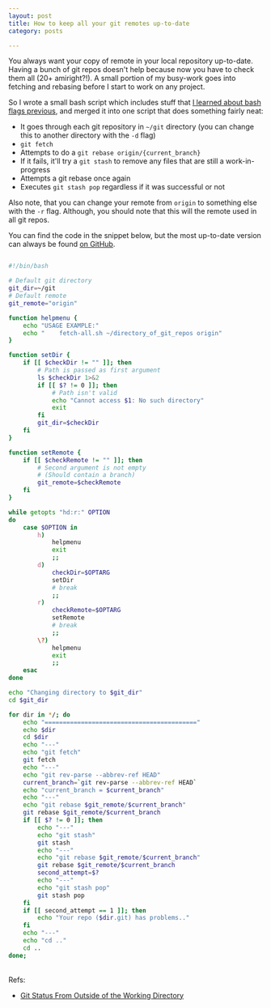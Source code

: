 ```yaml
---
layout: post
title: How to keep all your git remotes up-to-date
category: posts

---
```


You always want your copy of remote in your local repository up-to-date. Having a bunch of git repos doesn't help because now you have to check them all (20+ amiright?!). A small portion of my busy-work goes into fetching and rebasing before I start to work on any project.

So I wrote a small bash script which includes stuff that [I learned about bash flags previous][bash-flag], and merged it into one script that does something fairly neat:

- It goes through each git repository in `~/git` directory (you can change this to another directory with the `-d` flag)
- `git fetch`
- Attempts to do a `git rebase origin/{current_branch}`
- If it fails, it'll try a `git stash` to remove any files that are still a work-in-progress
- Attempts a git rebase once again
- Executes `git stash pop` regardless if it was successful or not

Also note, that you can change your remote from `origin` to something else with the `-r` flag. Although, you should note that this will the remote used in all git repos.

You can find the code in the snippet below, but the most up-to-date version can always be found [on GitHub][github-link].
<br>

~~~ bash

#!/bin/bash

# Default git directory
git_dir=~/git
# Default remote
git_remote="origin"

function helpmenu {
    echo "USAGE EXAMPLE:"
    echo "    fetch-all.sh ~/directory_of_git_repos origin"
}

function setDir {
    if [[ $checkDir != "" ]]; then
        # Path is passed as first argument
        ls $checkDir 1>&2
        if [[ $? != 0 ]]; then
            # Path isn't valid
            echo "Cannot access $1: No such directory"
            exit
        fi
        git_dir=$checkDir
    fi
}

function setRemote {
    if [[ $checkRemote != "" ]]; then
        # Second argument is not empty
        # (Should contain a branch)
        git_remote=$checkRemote
    fi
}

while getopts "hd:r:" OPTION
do
    case $OPTION in
        h)
            helpmenu
            exit
            ;;
        d)
            checkDir=$OPTARG
            setDir
            # break
            ;;
        r)
            checkRemote=$OPTARG
            setRemote
            # break
            ;;
        \?)
            helpmenu
            exit
            ;;
    esac
done

echo "Changing directory to $git_dir"
cd $git_dir

for dir in */; do
    echo "=========================================="
    echo $dir
    cd $dir
    echo "---"
    echo "git fetch"
    git fetch
    echo "---"
    echo "git rev-parse --abbrev-ref HEAD"
    current_branch=`git rev-parse --abbrev-ref HEAD`
    echo "current_branch = $current_branch"
    echo "---"
    echo "git rebase $git_remote/$current_branch"
    git rebase $git_remote/$current_branch
    if [[ $? != 0 ]]; then
        echo "---"
        echo "git stash"
        git stash
        echo "---"
        echo "git rebase $git_remote/$current_branch"
        git rebase $git_remote/$current_branch
        second_attempt=$?
        echo "---"
        echo "git stash pop"
        git stash pop
    fi
    if [[ second_attempt == 1 ]]; then
        echo "Your repo ($dir.git) has problems.."
    fi
    echo "---"
    echo "cd .."
    cd ..
done;

~~~

<br>
Refs: 

-   [Git Status From Outside of the Working Directory][git-working-dir]

[git-working-dir]: http://www.bubblefoundry.com/blog/2011/02/git-status-from-outside-of-the-working-directory/
[bash-flag]: /posts/2013/05/26/different-ways-to-implement-flags-in-bash/
[github-link]: https://github.com/jonalmeida/snippets/blob/master/git/fetch-all.sh